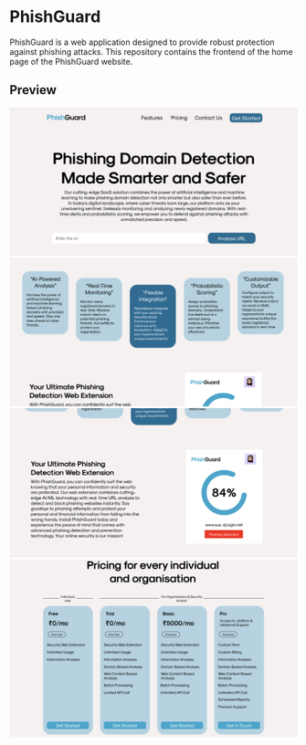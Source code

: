 # PhishGuard

PhishGuard is a web application designed to provide robust protection against phishing attacks. This repository contains the frontend of the home page of the PhishGuard website.

## Preview

![PhishGuard Home Page](./public/images/home1.png)
![PhishGuard Home Page](./public/images/home2.png)
![PhishGuard Home Page](./public/images/home3.png)
![PhishGuard Home Page](./public/images/home4.png)


